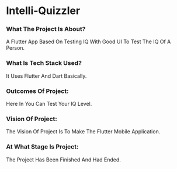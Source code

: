 # Intelli-Quizzler

### What The Project Is About?
A Flutter App Based On Testing IQ With Good UI To Test The IQ Of A Person.

### What Is Tech Stack Used?
It Uses Flutter And Dart Basically.

### Outcomes Of Project:
Here In You Can Test Your IQ Level.

### Vision Of Project:
The Vision Of Project Is To Make The Flutter Mobile Application.

### At What Stage Is Project:
The Project Has Been Finished And Had Ended. 

